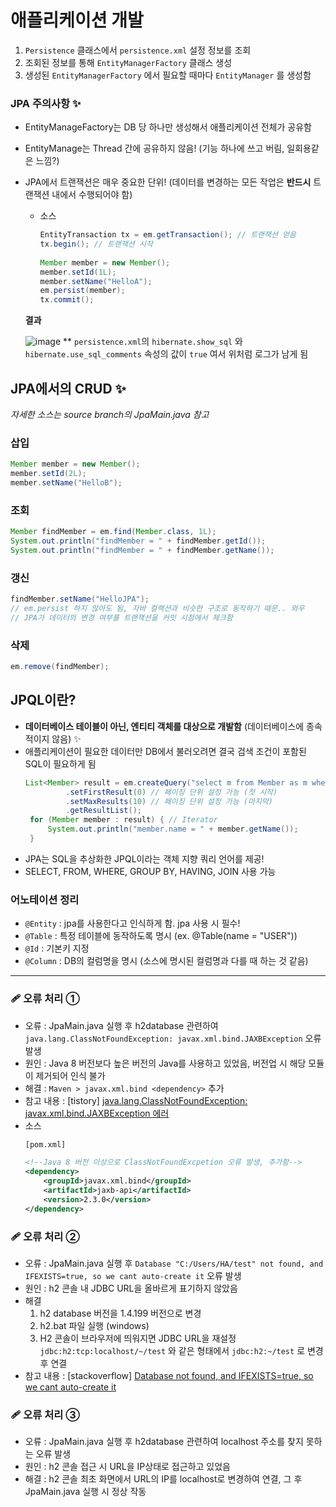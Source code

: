 # 애플리케이션 개발
   
1. ```Persistence``` 클래스에서 ```persistence.xml``` 설정 정보를 조회
2. 조회된 정보를 통해 ```EntityManagerFactory``` 클래스 생성
3. 생성된 ```EntityManagerFactory``` 에서 필요할 때마다 ```EntityManager``` 를 생성함

### JPA 주의사항 ✨
- EntityManageFactory는 DB 당 하나만 생성해서 애플리케이션 전체가 공유함
- EntityManage는 Thread 간에 공유하지 않음! (기능 하나에 쓰고 버림, 일회용같은 느낌?)
- JPA에서 트랜잭션은 매우 중요한 단위! (데이터를 변경하는 모든 작업은 __반드시__ 트랜잭션 내에서 수행되어야 함)
   - 소스
     ```java
     EntityTransaction tx = em.getTransaction(); // 트랜잭션 얻음
     tx.begin(); // 트랜잭션 시작
   
     Member member = new Member();
     member.setId(1L);
     member.setName("HelloA");
     em.persist(member);
     tx.commit();
     ```

  __결과__
  
  ![image](https://github.com/zzex3on/jpa-study/assets/87990439/2a358922-a439-4933-9d4a-bd265c8b6d5b)
  ** ```persistence.xml```의 ```hibernate.show_sql``` 와 ```hibernate.use_sql_comments``` 속성의 값이 ```true``` 여서 위처럼 로그가 남게 됨

## JPA에서의 CRUD ✨
_자세한 소스는 source branch의 JpaMain.java 참고_
### 삽입
```java
Member member = new Member();
member.setId(2L);
member.setName("HelloB");
```
### 조회
```java
Member findMember = em.find(Member.class, 1L);
System.out.println("findMember = " + findMember.getId());
System.out.println("findMember = " + findMember.getName());      
```
### 갱신
```java
findMember.setName("HelloJPA");
// em.persist 하지 않아도 됨, 자바 컬랙션과 비슷한 구조로 동작하기 때문.. 와우
// JPA가 데이터의 변경 여부를 트랜잭션을 커밋 시점에서 체크함
```
### 삭제
```java
em.remove(findMember);
```

## JPQL이란?
- __데이터베이스 테이블이 아닌, 엔티티 객체를 대상으로 개발함__ (데이터베이스에 종속적이지 않음) ✨
- 애플리케이션이 필요한 데이터만 DB에서 불러오려면 결국 검색 조건이 포함된 SQL이 필요하게 됨
  ```java
  List<Member> result = em.createQuery("select m from Member as m where name = 'HelloA'", Member.class)
           .setFirstResult(0) // 페이징 단위 설정 가능 (첫 시작)
           .setMaxResults(10) // 페이징 단위 설정 가능 (마지막)
           .getResultList();
   for (Member member : result) { // Iterator
       System.out.println("member.name = " + member.getName());
   }
  ```
- JPA는 SQL을 추상화한 JPQL이라는 객체 지향 쿼리 언어를 제공!
- SELECT, FROM, WHERE, GROUP BY, HAVING, JOIN 사용 가능

### 어노테이션 정리
- ```@Entity``` : jpa를 사용한다고 인식하게 함. jpa 사용 시 필수!
- ```@Table``` : 특정 테이블에 동작하도록 명시 (ex. @Table(name = "USER"))
- ```@Id``` : 기본키 지정
- ```@Column``` : DB의 컬럼명을 명시 (소스에 명시된 컬럼명과 다를 때 하는 것 같음)

- - - 
### 🩹 오류 처리 ①
- 오류 : JpaMain.java 실행 후 h2database 관련하여 ```java.lang.ClassNotFoundException: javax.xml.bind.JAXBException``` 오류 발생
- 원인 : Java 8 버전보다 높은 버전의 Java를 사용하고 있었음, 버전업 시 해당 모듈이 제거되어 인식 불가
- 해결 : ```Maven > javax.xml.bind <dependency>``` 추가
- 참고 내용 : [tistory] [java.lang.ClassNotFoundException: javax.xml.bind.JAXBException 에러](https://yeonyeon.tistory.com/240)
- 소스
  ```xml
  [pom.xml]
  
  <!--Java 8 버전 이상으로 ClassNotFoundExcpetion 오류 발생, 추가함-->
  <dependency>
      <groupId>javax.xml.bind</groupId>
      <artifactId>jaxb-api</artifactId>
      <version>2.3.0</version>
  </dependency>
  ```

### 🩹 오류 처리 ②
- 오류 : JpaMain.java 실행 후 ```Database "C:/Users/HA/test" not found, and IFEXISTS=true, so we cant auto-create it``` 오류 발생
- 원인 : h2 콘솔 내 JDBC URL을 올바르게 표기하지 않았음
- 해결
  1. h2 database 버전을 1.4.199 버전으로 변경
  2. h2.bat 파일 실행 (windows)
  3. H2 콘솔이 브라우저에 띄워지면 JDBC URL을 재설정
     ```jdbc:h2:tcp:localhost/~/test``` 와 같은 형태에서 ```jdbc:h2:~/test``` 로 변경 후 연결
- 참고 내용 : [stackoverflow] [Database not found, and IFEXISTS=true, so we cant auto-create it](https://stackoverflow.com/questions/55349373/database-not-found-and-ifexists-true-so-we-cant-auto-create-it)

### 🩹 오류 처리 ③
- 오류 : JpaMain.java 실행 후 h2database 관련하여 localhost 주소를 찾지 못하는 오류 발생
- 원인 : h2 콘솔 접근 시 URL을 IP상태로 접근하고 있었음
- 해결 : h2 콘솔 최초 화면에서 URL의 IP를 localhost로 변경하여 연결, 그 후 JpaMain.java 실행 시 정상 작동
